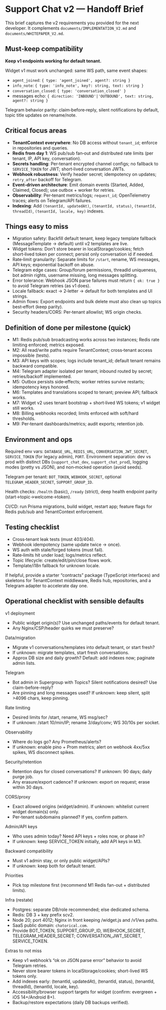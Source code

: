 # Support Chat v2 — Handoff Brief

This brief captures the v2 requirements you provided for the next developer. It complements `documents/IMPLEMENTATION_V2.md` and `documents/WHITEPAPER_V2.md`.

## Must‑keep compatibility

**Keep v1 endpoints working for default tenant.**

Widget v1 must work unchanged: same WS path, same event shapes:

- `agent_joined`: `{ type: 'agent_joined', agent?: string }`
- `info_note`: `{ type: 'info_note', key?: string, text: string }`
- `conversation_closed`: `{ type: 'conversation_closed' }`
- messages echo: `{ direction: 'INBOUND'|'OUTBOUND', text: string, agent?: string }`

Telegram behavior parity: claim‑before‑reply, silent notifications by default, topic title updates on rename/note.

## Critical focus areas

- **TenantContext everywhere**: No DB access without `tenant_id`; enforce in repositories and queries.
- **Redis from day 1**: WS pub/sub fan‑out and distributed rate limits (per tenant, IP, API key, conversation).
- **Secrets handling**: Per‑tenant encrypted channel configs; no fallback to `SERVICE_TOKEN` for JWT; short‑lived conversation JWTs.
- **Webhook robustness**: Verify header secret; idempotency on updates; `retry_after` backoff for Telegram.
- **Event‑driven architecture**: Emit domain events (Started, Added, Claimed, Closed); use outbox + worker for retries.
- **Observability**: Per‑tenant metrics/logs; `request_id`; OpenTelemetry traces; alerts on Telegram/API failures.
- **Indexing**: Add `(tenantId, updatedAt)`, `(tenantId, status)`, `(tenantId, threadId)`, `(tenantId, locale, key)` indexes.

## Things easy to miss

- Migration safety: Backfill default tenant, keep legacy template fallback (MessageTemplate → default) until v2 templates are live.
- Widget tokens: Don’t store bearer in localStorage/cookies; fetch short‑lived token per connect; persist only conversation id if needed.
- Rate‑limit granularity: Separate limits for `/start`, rename, WS messages, API keys; exponential backoff on abuse.
- Telegram edge cases: Group/forum permissions, threadId uniqueness, bot admin rights, username missing, long messages splitting.
- Error tolerance: Webhook JSON parse failures must return `{ ok: true }` to avoid Telegram retries (as v1 does).
- Locale fallback: exact → 2‑letter → default for both templates and UI strings.
- Admin flows: Export endpoints and bulk delete must also clean up topics best‑effort (keep parity).
- Security headers/CORS: Per‑tenant allowlist; WS origin checks.

## Definition of done per milestone (quick)

- M1: Redis pub/sub broadcasting works across two instances; Redis rate limiting enforced; metrics exposed.
- M2: All read/write paths require TenantContext; cross‑tenant access impossible (tests).
- M3: API keys with scopes; logs include tenant_id; default tenant remains backward compatible.
- M4: Telegram adapter isolated per tenant; inbound routed by secret; retries/backoff implemented.
- M5: Outbox persists side‑effects; worker retries survive restarts; idempotency keys honored.
- M6: Templates and translations scoped to tenant; preview API; fallback works.
- M7: Widget v2 uses tenant bootstrap + short‑lived WS tokens; v1 widget still works.
- M8: Billing webhooks recorded; limits enforced with soft/hard thresholds.
- M9: Per‑tenant dashboards/metrics; audit exports; retention job.

## Environment and ops

Required env vars: `DATABASE_URL`, `REDIS_URL`, `CONVERSATION_JWT_SECRET`, `SERVICE_TOKEN` (for legacy admin), `PORT`.
Environment separation: dev vs prod with distinct DBs (`support_chat_dev`, `support_chat_prod`), logging modes (pretty vs JSON), and non‑mocked operation (avoid seeds).

Telegram per tenant: `BOT_TOKEN`, `WEBHOOK_SECRET`, optional `TELEGRAM_HEADER_SECRET`, `SUPPORT_GROUP_ID`.

Health checks: `/health` (basic), `/ready` (strict), deep health endpoint parity (start→topic→welcome→token).

CI/CD: run Prisma migrations, build widget, restart app; feature flags for Redis pub/sub and TenantContext enforcement.

## Testing checklist

- Cross‑tenant leak tests (must 403/404).
- Webhook idempotency (same update twice → once).
- WS auth with stale/forged tokens (must fail).
- Rate‑limits hit under load; logs/metrics reflect.
- Topic lifecycle: create/edit/pin/close flows work.
- Template/i18n fallback for unknown locale.

If helpful, provide a starter “contracts” package (TypeScript interfaces) and skeletons for TenantContext middleware, Redis hub, repositories, and a Telegram adapter to accelerate day one.

## Operational checklist with sensible defaults

v1 deployment
- Public widget origin(s)? Use unchanged paths/events for default tenant.
- Any Nginx/CSP/header quirks we must preserve?

Data/migration
- Migrate v1 conversations/templates into default tenant, or start fresh?
- If unknown: migrate templates, start fresh conversations.
- Approx DB size and daily growth? Default: add indexes now; paginate admin lists.

Telegram
- Bot admin in Supergroup with Topics? Silent notifications desired? Use claim-before-reply?
- Are pinning and long messages used? If unknown: keep silent, split >4096 chars, keep pinning.

Rate limiting
- Desired limits for /start, rename, WS msg/sec?
- If unknown: /start 10/min/IP; rename 3/day/conv; WS 30/10s per socket.

Observability
- Where do logs go? Any Prometheus/alerts?
- If unknown: enable pino + Prom metrics; alert on webhook 4xx/5xx spikes, WS disconnect spikes.

Security/retention
- Retention days for closed conversations? If unknown: 90 days; daily purge job.
- Any erasure/export cadence? If unknown: export on request; erase within 30 days.

CORS/proxy
- Exact allowed origins (widget/admin). If unknown: whitelist current widget domain(s) only.
- Per-tenant subdomains planned? If yes, confirm pattern.

Admin/API keys
- Who uses admin today? Need API keys + roles now, or phase in?
- If unknown: keep SERVICE_TOKEN initially, add API keys in M3.

Backward compatibility
- Must v1 admin stay, or only public widget/APIs?
- If unknown: keep both for default tenant.

Priorities
- Pick top milestone first (recommend M1 Redis fan-out + distributed limits).

Infra (restate)
- Postgres: separate DB/role recommended; else dedicated schema.
- Redis: DB 3 + key prefix scv2.
- Node 20; port 4012; Nginx in front keeping /widget.js and /v1/ws paths.
- SaaS public domain: `chatorical.com`.
- Provide BOT_TOKEN, SUPPORT_GROUP_ID, WEBHOOK_SECRET, TELEGRAM_HEADER_SECRET; CONVERSATION_JWT_SECRET, SERVICE_TOKEN.

Extras to not miss
- Keep v1 webhook’s “ok on JSON parse error” behavior to avoid Telegram retries.
- Never store bearer tokens in localStorage/cookies; short-lived WS tokens only.
- Add indexes early: (tenantId, updatedAt), (tenantId, status), (tenantId, threadId), (tenantId, locale, key).
- Accessibility/browser support targets for widget (confirm: evergreen + iOS 14+/Android 8+).
- Backup/restore expectations (daily DB backups verified).



